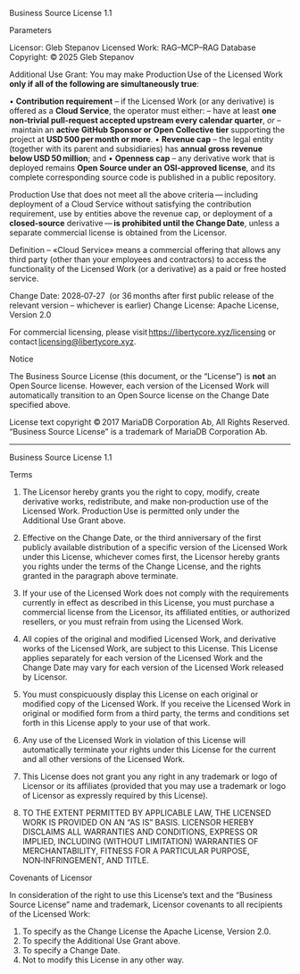 Business Source License 1.1

Parameters

Licensor:             Gleb Stepanov
Licensed Work:        RAG–MCP–RAG Database
Copyright:            © 2025 Gleb Stepanov

Additional Use Grant: You may make Production Use of the Licensed Work **only if all of the following are simultaneously true**:

  • **Contribution requirement** – if the Licensed Work (or any derivative) is offered as a **Cloud Service**, the operator must either:
      – have at least **one non‑trivial pull‑request accepted upstream every calendar quarter**, _or_
      – maintain an **active GitHub Sponsor or Open Collective tier** supporting the project at **USD 500 per month or more**.
  • **Revenue cap** – the legal entity (together with its parent and subsidiaries) has **annual gross revenue below USD 50 million**; and
  • **Openness cap** – any derivative work that is deployed remains **Open Source under an OSI‑approved license**, and its complete corresponding source code is published in a public repository.

Production Use that does not meet all the above criteria — including deployment of a Cloud Service without satisfying the contribution requirement, use by entities above the revenue cap, or deployment of a **closed‑source** derivative — **is prohibited until the Change Date**, unless a separate commercial license is obtained from the Licensor.

Definition – «Cloud Service» means a commercial offering that allows any third party (other than your employees and contractors) to access the functionality of the Licensed Work (or a derivative) as a paid or free hosted service.

Change Date:          2028‑07‑27  (or 36 months after first public release of the relevant version – whichever is earlier)
Change License:       Apache License, Version 2.0

For commercial licensing, please visit <https://libertycore.xyz/licensing> or contact <licensing@libertycore.xyz>.

Notice

The Business Source License (this document, or the “License”) is **not** an Open Source license. However, each version of the Licensed Work will automatically transition to an Open Source license on the Change Date specified above.

License text copyright © 2017 MariaDB Corporation Ab, All Rights Reserved.  
“Business Source License” is a trademark of MariaDB Corporation Ab.

-----------------------------------------------------------------------------

Business Source License 1.1

Terms

1.  The Licensor hereby grants you the right to copy, modify, create derivative
    works, redistribute, and make non‑production use of the Licensed Work.
    Production Use is permitted only under the Additional Use Grant above.

2.  Effective on the Change Date, or the third anniversary of the first
    publicly available distribution of a specific version of the Licensed Work
    under this License, whichever comes first, the Licensor hereby grants you
    rights under the terms of the Change License, and the rights granted in
    the paragraph above terminate.

3.  If your use of the Licensed Work does not comply with the requirements
    currently in effect as described in this License, you must purchase a
    commercial license from the Licensor, its affiliated entities, or
    authorized resellers, or you must refrain from using the Licensed Work.

4.  All copies of the original and modified Licensed Work, and derivative works
    of the Licensed Work, are subject to this License. This License applies
    separately for each version of the Licensed Work and the Change Date may
    vary for each version of the Licensed Work released by Licensor.

5.  You must conspicuously display this License on each original or modified
    copy of the Licensed Work. If you receive the Licensed Work in original
    or modified form from a third party, the terms and conditions set forth
    in this License apply to your use of that work.

6.  Any use of the Licensed Work in violation of this License will automatically
    terminate your rights under this License for the current and all other
    versions of the Licensed Work.

7.  This License does not grant you any right in any trademark or logo of
    Licensor or its affiliates (provided that you may use a trademark or
    logo of Licensor as expressly required by this License).

8.  TO THE EXTENT PERMITTED BY APPLICABLE LAW, THE LICENSED WORK IS PROVIDED
    ON AN “AS IS” BASIS. LICENSOR HEREBY DISCLAIMS ALL WARRANTIES AND
    CONDITIONS, EXPRESS OR IMPLIED, INCLUDING (WITHOUT LIMITATION)
    WARRANTIES OF MERCHANTABILITY, FITNESS FOR A PARTICULAR PURPOSE,
    NON‑INFRINGEMENT, AND TITLE.

Covenants of Licensor

In consideration of the right to use this License’s text and the “Business
Source License” name and trademark, Licensor covenants to all recipients of
the Licensed Work:

1.  To specify as the Change License the Apache License, Version 2.0.
2.  To specify the Additional Use Grant above.
3.  To specify a Change Date.
4.  Not to modify this License in any other way.

